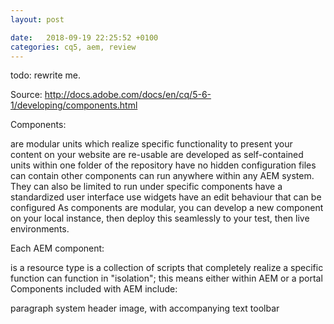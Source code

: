 ```yaml
---
layout: post

date:   2018-09-19 22:25:52 +0100
categories: cq5, aem, review
---
```

todo: rewrite me.

Source:
http://docs.adobe.com/docs/en/cq/5-6-1/developing/components.html

Components:

are modular units which realize specific functionality to present your
content on your website are re-usable are developed as self-contained
units within one folder of the repository have no hidden configuration
files can contain other components can run anywhere within any AEM
system. They can also be limited to run under specific components have a
standardized user interface use widgets have an edit behaviour that can
be configured As components are modular, you can develop a new component
on your local instance, then deploy this seamlessly to your test, then
live environments.

Each AEM component:

is a resource type is a collection of scripts that completely realize a
specific function can function in \"isolation\"; this means either
within AEM or a portal Components included with AEM include:

paragraph system header image, with accompanying text toolbar
